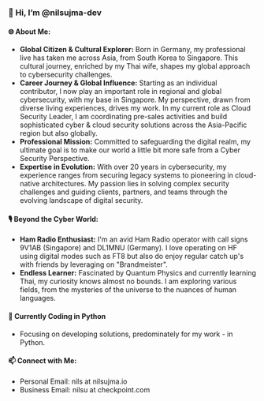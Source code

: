 ### 👋 Hi, I’m @nilsujma-dev

#### 🌐 About Me:
- **Global Citizen & Cultural Explorer:** Born in Germany, my professional live has taken me across Asia, from South Korea to Singapore. This cultural journey, enriched by my Thai wife, shapes my global approach to cybersecurity challenges.
- **Career Journey & Global Influence:** Starting as an individual contributor, I now play an important role in regional and global cybersecurity, with my base in Singapore. My perspective, drawn from diverse living experiences, drives my work. In my current role as Cloud Security Leader, I am coordinating pre-sales activities and build sophisticated cyber & cloud security solutions across the Asia-Pacific region but also globally. 
- **Professional Mission:** Committed to safeguarding the digital realm, my ultimate goal is to make our world a little bit more safe from a Cyber Security Perspective. 
- **Expertise in Evolution:** With over 20 years in cybersecurity, my experience ranges from securing legacy systems to pioneering in cloud-native architectures. My passion lies in solving complex security challenges and guiding clients, partners, and teams through the evolving landscape of digital security.

#### 🎙️ Beyond the Cyber World:
- **Ham Radio Enthusiast:** I'm an avid Ham Radio operator with call signs 9V1AB (Singapore) and DL1MNU (Germany). I love operating on HF using digital modes such as FT8 but also do enjoy regular catch up's with friends by leveraging on "Brandmeister".
- **Endless Learner:** Fascinated by Quantum Physics and currently learning Thai, my curiosity knows almost no bounds. I am exploring various fields, from the mysteries of the universe to the nuances of human languages.

#### 🌱 Currently Coding in Python
- Focusing on developing solutions, predominately for my work - in Python. 

#### 📫 Connect with Me:
- Personal Email: nils at nilsujma.io
- Business Email: nilsu at checkpoint.com
